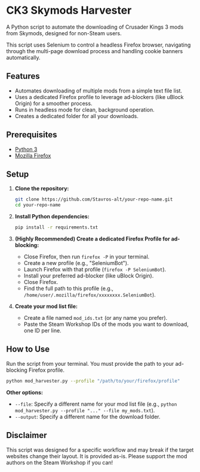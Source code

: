 # CK3 Skymods Harvester

A Python script to automate the downloading of Crusader Kings 3 mods from Skymods, designed for non-Steam users.

This script uses Selenium to control a headless Firefox browser, navigating through the multi-page download process and handling cookie banners automatically.

## Features
- Automates downloading of multiple mods from a simple text file list.
- Uses a dedicated Firefox profile to leverage ad-blockers (like uBlock Origin) for a smoother process.
- Runs in headless mode for clean, background operation.
- Creates a dedicated folder for all your downloads.

## Prerequisites
- [Python 3](https://www.python.org/)
- [Mozilla Firefox](https://www.mozilla.org/en-US/firefox/new/)

## Setup
1.  **Clone the repository:**
    ```bash
    git clone https://github.com/Stavros-alt/your-repo-name.git
    cd your-repo-name
    ```
2.  **Install Python dependencies:**
    ```bash
    pip install -r requirements.txt
    ```
3.  **(Highly Recommended) Create a dedicated Firefox Profile for ad-blocking:**
    -   Close Firefox, then run `firefox -P` in your terminal.
    -   Create a new profile (e.g., "SeleniumBot").
    -   Launch Firefox with that profile (`firefox -P SeleniumBot`).
    -   Install your preferred ad-blocker (like uBlock Origin).
    -   Close Firefox.
    -   Find the full path to this profile (e.g., `/home/user/.mozilla/firefox/xxxxxxxx.SeleniumBot`).

4.  **Create your mod list file:**
    -   Create a file named `mod_ids.txt` (or any name you prefer).
    -   Paste the Steam Workshop IDs of the mods you want to download, one ID per line.

## How to Use
Run the script from your terminal. You must provide the path to your ad-blocking Firefox profile.

```bash
python mod_harvester.py --profile "/path/to/your/firefox/profile"
```

**Other options:**
-   `--file`: Specify a different name for your mod list file (e.g., `python mod_harvester.py --profile "..." --file my_mods.txt`).
-   `--output`: Specify a different name for the download folder.

## Disclaimer
This script was designed for a specific workflow and may break if the target websites change their layout. It is provided as-is. Please support the mod authors on the Steam Workshop if you can!